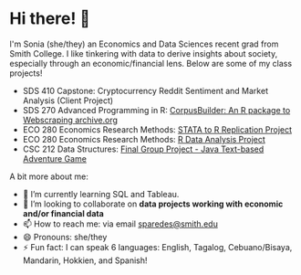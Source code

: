 # Hi there! 👋
I'm Sonia (she/they) an Economics and Data Sciences recent grad from Smith College. I like tinkering with data to derive insights about society, especially through an economic/financial lens. Below are some of my class projects!

- SDS 410 Capstone: Cryptocurrency Reddit Sentiment and Market Analysis (Client Project)
- SDS 270 Advanced Programming in R: [CorpusBuilder: An R package to Webscraping archive.org](https://github.com/Adv-R-Programming/final-project-webscrapingarchiveorg)
- ECO 280 Economics Research Methods: [STATA to R Replication Project](https://github.com/eco280-f21/replication-sonia)
- ECO 280 Economics Research Methods: [R Data Analysis Project](https://github.com/soniaaparedees/eco280-data-analysis)
- CSC 212 Data Structures: [Final Group Project - Java Text-based Adventure Game](https://github.com/soniaaparedees/csc212-final-project)


A bit more about me:
- 🌱 I’m currently learning SQL and Tableau.
- 👯 I’m looking to collaborate on **data projects working with economic and/or financial data**
- 📫 How to reach me: via email sparedes@smith.edu
- 😄 Pronouns: she/they
- ⚡ Fun fact: I can speak 6 languages: English, Tagalog, Cebuano/Bisaya, Mandarin, Hokkien, and Spanish!

<!--
**soniaaparedees/soniaaparedees** is a ✨ _special_ ✨ repository because its `README.md` (this file) appears on your GitHub profile.

Here are some ideas to get you started:

- 🔭 I’m currently working on ...
- 🌱 I’m currently learning SQL and Tableau.
- 👯 I’m looking to collaborate on **data projects working with economic and/or financial data**
- 📫 How to reach me: via email sparedes@smith.edu
- 😄 Pronouns: she/they
- ⚡ Fun fact: ...
-->
